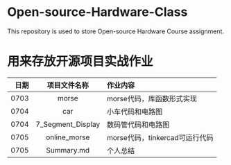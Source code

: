 # Open-source-Hardware-Class
This repository is used to store  Open-source Hardware Course assignment.

# 用来存放开源项目实战作业

日期|项目文件名称|作业内容
-:|:-:|:-|
0703 | morse | morse代码，库函数形式实现
0704 | car | 小车代码和电路图
0704 | 7_Segment_Display | 数码管代码和电路图
0705 | online_morse | morse代码，tinkercad可运行代码
0705 | Summary.md | 个人总结
